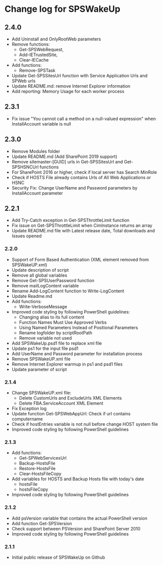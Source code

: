 # Change log for SPSWakeUp

## 2.4.0

* Add Uninstall and OnlyRootWeb parameters
* Remove functions:
  * Get-SPSWebRequest,
  * Add-IETrustedSite,
  * Clear-IECache
* Add functions:
  * Remove-SPSTask
* Update Get-SPSSitesUrl function with Service Application Urls and SPWeb urls
* Update README.md: remove Internet Explorer information
* Add reporting: Memory Usage for each worker process

## 2.3.1

* Fix issue "You cannot call a method on a null-valued expression" when InstallAccount variable is null

## 2.3.0

* Remove Modules folder
* Update README.md (Add SharePoint 2019 support)
* Remove sitemaster-[GUID] urls in Get-SPSSitesUrl and Get-SPSHSNCUrl functions
* For SharePoint 2016 or higher, check if local server has Search MinRole
* Check if HOSTS File already contains Urls of All Web Applications or HSNC
* Security Fix: Change UserName and Password parameters by InstallAccount parameter

## 2.2.1

* Add Try-Catch exception in Get-SPSThrottleLimit function
* Fix issue on Get-SPSThrottleLimit when CimInstance returns an array
* Update README.md file with Latest release date, Total downloads and Issues opened

### 2.2.0

* Support of Form Based Authentication (XML element removed from SPSWakeUP.xml)
* Update description of script
* Remove all global variables
* Remove Get-SPSUserPassword function
* Remove mailLogContent variable
* Rename Add-LogContent function to Write-LogContent
* Update Readme.md
* Add functions:
  * Write-VerboseMessage
* Improved code styling by following PowerShell guidelines:
  * Changing alias to its full content
  * Function Names Must Use Approved Verbs
  * Using Named Parameters Instead of Positional Parameters
  * Rename logfolder by scriptRootPath
  * Remove variable not used
* Add SPSWakeUp.psd1 file to replace xml file
* Update ps1 for the input file psd1
* Add UserName and Password parameter for installation process
* Remove SPSWakeUP.xml file
* Remove Internet Explorer warmup in ps1 and psd1 files
* Update parameter of script

### 2.1.4

* Change SPSWakeUP.xml file:
  * Delete CustomUrls and ExcludeUrls XML Elements
  * Delete FBA.ServiceAccount XML Element
* Fix Exception log
* Update function Get-SPSWebAppUrl: Check if url contains computername
* Check if hostEntries variable is not null before change HOST system file
* Improved code styling by following PowerShell guidelines

### 2.1.3

* Add functions:
  * Get-SPWebServicesUrl
  * Backup-HostsFile
  * Restore-HostsFile
  * Clear-HostsFileCopy
* Add variables for HOSTS and Backup Hosts file with today's date
  * hostsFile
  * hostsFileCopy
* Improved code styling by following PowerShell guidelines

### 2.1.2

* Add psVersion variable that contains the actual PowerShell version
* Add function Get-SPSVersion
* Check support between PSVersion and SharePoint Server 2010
* Improved code styling by following PowerShell guidelines

### 2.1.1

* Initial public release of SPSWakeUp on Github
